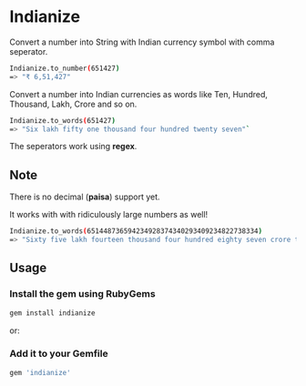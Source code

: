 # Indianize

Convert a number into String with Indian currency symbol with comma seperator.

```bash
Indianize.to_number(651427)
=> "₹ 6,51,427"
```

Convert a number into Indian currencies as words like Ten, Hundred, Thousand, Lakh, Crore and so on.

```bash
Indianize.to_words(651427)
=> "Six lakh fifty one thousand four hundred twenty seven"`
```

The seperators work using **regex**.

## Note
There is no decimal (**paisa**) support yet.

It works with with ridiculously large numbers as well!
```bash
Indianize.to_words(651448736594234928374340293409234822738334)
=> "Sixty five lakh fourteen thousand four hundred eighty seven crore thirty six lakh fifty nine thousand four hundred twenty three crore forty nine lakh twenty eight thousand three hundred seventy four crore thirty four lakh two thousand nine hundred thirty four crore nine lakh twenty three thousand four hundred eighty two crore twenty seven lakh thirty eight thousand three hundred thirty four"`
```

## Usage

### Install the gem using RubyGems

```bash
gem install indianize
```

or:

### Add it to your Gemfile

```ruby
gem 'indianize'
```
